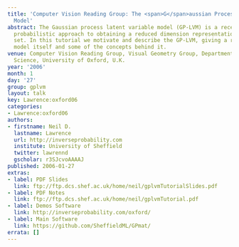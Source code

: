 ```yaml
---
title: 'Computer Vision Reading Group: The <span>G</span>aussian Process Latent Variable
  Model'
abstract: The Gaussian process latent variable model (GP-LVM) is a recently proposed
  probabilistic approach to obtaining a reduced dimension representation of a data
  set. In this tutorial we motivate and describe the GP-LVM, giving a review of the
  model itself and some of the concepts behind it.
venue: Computer Vision Reading Group, Visual Geometry Group, Department of Engineering
  Science, University of Oxford, U.K.
year: '2006'
month: 1
day: '27'
group: gplvm
layout: talk
key: Lawrence:oxford06
categories:
- Lawrence:oxford06
authors:
- firstname: Neil D.
  lastname: Lawrence
  url: http://inverseprobability.com
  institute: University of Sheffield
  twitter: lawrennd
  gscholar: r3SJcvoAAAAJ
published: 2006-01-27
extras:
- label: PDF Slides
  link: ftp://ftp.dcs.shef.ac.uk/home/neil/gplvmTutorialSlides.pdf
- label: PDF Notes
  link: ftp://ftp.dcs.shef.ac.uk/home/neil/gplvmTutorial.pdf
- label: Demos Software
  link: http://inverseprobability.com/oxford/
- label: Main Software
  link: https://github.com/SheffieldML/GPmat/
errata: []
---
```

